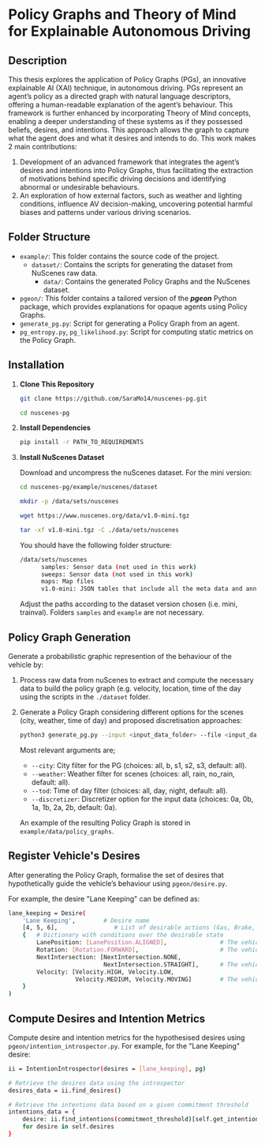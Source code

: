 # Policy Graphs and Theory of Mind for Explainable Autonomous Driving

## Description
This thesis
explores the application of Policy Graphs (PGs), an innovative explainable AI (XAI) technique, in
autonomous driving. PGs represent an agent’s policy as a directed graph with natural language
descriptors, offering a human-readable explanation of the agent’s behaviour. This framework is
further enhanced by incorporating Theory of Mind concepts, enabling a deeper understanding of
these systems as if they possessed beliefs, desires, and intentions. This approach allows the graph
to capture what the agent does and what it desires and intends to do. This work makes 2 main contributions:
1. Development of an advanced framework that integrates the agent’s desires and intentions
into Policy Graphs, thus facilitating the extraction of motivations behind specific driving
decisions and identifying abnormal or undesirable behaviours.
2. An exploration of how external factors, such as weather and lighting conditions, influence
AV decision-making, uncovering potential harmful biases and patterns under various driving
scenarios.

## Folder Structure
- `example/`: This folder contains the source code of the project.
    - `dataset/`: Contains the scripts for generating the dataset
            from NuScenes raw data.
        - `data/`: Contains the generated Policy Graphs and the NuScenes dataset.
- `pgeon/`: This folder contains a tailored version of the **_pgeon_** Python package, which provides explanations for opaque agents using Policy Graphs.
- `generate_pg.py`: Script for generating a Policy Graph from an agent.
- `pg_entropy.py`, `pg_likelihood.py`: Script for computing static metrics on the Policy Graph.

## Installation

1. **Clone This Repository**

    ```bash
    git clone https://github.com/SaraMo14/nuscenes-pg.git

    cd nuscenes-pg
    ```
    
2. **Install Dependencies**

    ```bash
    pip install -r PATH_TO_REQUIREMENTS
    ```

3. **Install NuScenes Dataset**

    Download and uncompress the nuScenes dataset. For the mini version:

    ```bash
    cd nuscenes-pg/example/nuscenes/dataset

    mkdir -p /data/sets/nuscenes

    wget https://www.nuscenes.org/data/v1.0-mini.tgz

    tar -xf v1.0-mini.tgz -C ./data/sets/nuscenes
    ```
    You should have the following folder structure:
    ```bash
    /data/sets/nuscenes
          samples: Sensor data (not used in this work)
          sweeps: Sensor data (not used in this work)
          maps: Map files
          v1.0-mini: JSON tables that include all the meta data and annotations.

    ```
    Adjust the paths according to the dataset version chosen (i.e. mini, trainval). 
    Folders `samples` and `example` are not necessary. 
    
 

## Policy Graph Generation
Generate a probabilistic graphic represention of the behaviour of the vehicle by:

1. Process raw data from nuScenes to extract and compute the necessary data to build the policy graph (e.g. velocity, location, time of the day using the scripts in the `./dataset` folder.

2. Generate a Policy Graph considering different options for the scenes (city, weather, time of day) and proposed discretisation approaches:

   ```bash
   python3 generate_pg.py --input <input_data_folder> --file <input_data_file> --city <city_option> --weather <weather_option> --tod <time_of_day> --discretizer <discretization_option> --output <output_format> --verbose
   ```
   Most relevant arguments are;

   - `--city`: City filter for the PG (choices: all, b, s1, s2, s3, default: all).
   - `--weather`: Weather filter for scenes (choices: all, rain, no_rain, default: all).
   - `--tod`: Time of day filter (choices: all, day, night, default: all).
   - `--discretizer`: Discretizer option for the input data (choices: 0a, 0b, 1a, 1b, 2a, 2b, default: 0a).

   An example of the resulting Policy Graph is stored in `example/data/policy_graphs`.



## Register Vehicle's Desires
   After generating the Policy Graph, formalise the set of desires that hypothetically guide the vehicle’s behaviour using `pgeon/desire.py`.

For example, the desire "Lane Keeping" can be defined as:

```bash
lane_keeping = Desire(
    'Lane Keeping',        # Desire name
    [4, 5, 6],                # List of desirable actions (Gas, Brake, Go Straigh)
    {   # Dictionary with conditions over the desirable state
        LanePosition: [LanePosition.ALIGNED],               # The vehicle should be aligned in its lane
        Rotation: [Rotation.FORWARD],                       # The vehicle should be heading forward
        NextIntersection: [NextIntersection.NONE, 
                           NextIntersection.STRAIGHT],      # The vehicle will not turn at the next intersection
        Velocity: [Velocity.HIGH, Velocity.LOW, 
                   Velocity.MEDIUM, Velocity.MOVING]        # The vehicle is moving 
    }
)
```

## Compute Desires and Intention Metrics
Compute desire and intention metrics for the hypothesised desires using `pgeon/intention_introspector.py`. For example, for the "Lane Keeping" desire:
```bash
ii = IntentionIntrospector(desires = [lane_keeping], pg)

# Retrieve the desires data using the introspector
desires_data = ii.find_desires()

# Retrieve the intentions data based on a given commitment threshold
intentions_data = {
    desire: ii.find_intentions(commitment_threshold)[self.get_intention_metrics(commitment_threshold, desire)]
    for desire in self.desires
}
```
